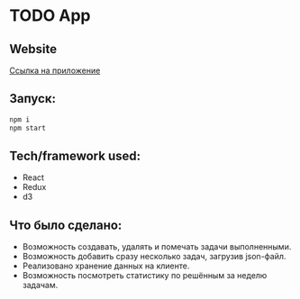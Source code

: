 # TODO App

## Website
[Ссылка на приложение](https://tanya124.github.io/todo-list/)

## Запуск:
```bash
npm i
npm start
```
## Tech/framework used:
 * React
 * Redux
 * d3

## Что было сделано:
 * Возможность создавать, удалять и помечать задачи выполненными.
 * Возможность добавить сразу несколько задач, загрузив json-файл.
 * Реализовано хранение данных на клиенте.
 * Возможность посмотреть статистику по решённым за неделю задачам.
